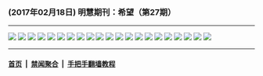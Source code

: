 ### (2017年02月18日) 明慧期刊：希望（第27期）

---

<img src="http://qikan.minghui.org/mhqkpage/qikanimage/2017/02/17/xiwang27_a5_read-online1.png"/> 

<img src="http://qikan.minghui.org/mhqkpage/qikanimage/2017/02/17/xiwang27_a5_read-online2.png"/> 

<img src="http://qikan.minghui.org/mhqkpage/qikanimage/2017/02/17/xiwang27_a5_read-online3.png"/> 

<img src="http://qikan.minghui.org/mhqkpage/qikanimage/2017/02/17/xiwang27_a5_read-online4.png"/> 

<img src="http://qikan.minghui.org/mhqkpage/qikanimage/2017/02/17/xiwang27_a5_read-online5.png"/> 

<img src="http://qikan.minghui.org/mhqkpage/qikanimage/2017/02/17/xiwang27_a5_read-online6.png"/> 

<img src="http://qikan.minghui.org/mhqkpage/qikanimage/2017/02/17/xiwang27_a5_read-online7.png"/> 

<img src="http://qikan.minghui.org/mhqkpage/qikanimage/2017/02/17/xiwang27_a5_read-online8.png"/> 

<img src="http://qikan.minghui.org/mhqkpage/qikanimage/2017/02/17/xiwang27_a5_read-online9.png"/> 

<img src="http://qikan.minghui.org/mhqkpage/qikanimage/2017/02/17/xiwang27_a5_read-online10.png"/> 

<img src="http://qikan.minghui.org/mhqkpage/qikanimage/2017/02/17/xiwang27_a5_read-online11.png"/> 

<img src="http://qikan.minghui.org/mhqkpage/qikanimage/2017/02/17/xiwang27_a5_read-online12.png"/> 

<img src="http://qikan.minghui.org/mhqkpage/qikanimage/2017/02/17/xiwang27_a5_read-online13.png"/> 

<img src="http://qikan.minghui.org/mhqkpage/qikanimage/2017/02/17/xiwang27_a5_read-online14.png"/> 

<img src="http://qikan.minghui.org/mhqkpage/qikanimage/2017/02/17/xiwang27_a5_read-online15.png"/> 

<img src="http://qikan.minghui.org/mhqkpage/qikanimage/2017/02/17/xiwang27_a5_read-online16.png"/> 

<img src="http://qikan.minghui.org/mhqkpage/qikanimage/2017/02/17/xiwang27_a5_read-online17.png"/> 

<img src="http://qikan.minghui.org/mhqkpage/qikanimage/2017/02/17/xiwang27_a5_read-online18.png"/> 

<img src="http://qikan.minghui.org/mhqkpage/qikanimage/2017/02/17/xiwang27_a5_read-online19.png"/> 

<img src="http://qikan.minghui.org/mhqkpage/qikanimage/2017/02/17/xiwang27_a5_read-online20.png"/> 

<img src="http://qikan.minghui.org/mhqkpage/qikanimage/2017/02/17/xiwang27_a5_read-online21.png"/> 



---

#### [首页](../../../..) &nbsp;|&nbsp; [禁闻聚合](https://github.com/gfw-breaker/banned-news) &nbsp;|&nbsp; [手把手翻墙教程](https://github.com/gfw-breaker/guides) 